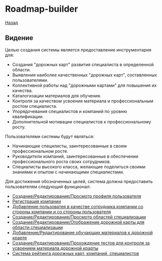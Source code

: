 # Roadmap-builder
[Назад](/README.md)
## Видение

Целью создания системы является предоставление инструментария для:
- Создания "дорожных карт" развития специалиста в определенной области.
- Выявления наиболее качественных "дорожных карт", составленных пользователями.
- Коллективной работы над "дорожными картами" для повышения их качества.
- Каталогизации материалов для обучения.
- Контроля за качеством усвоения материала и профессиональным ростом специалиста.
- Упорядочевания специалистов и компаний по уровню квалификации.
- Дополнительной мотивации специалистов к профессиональному росту. 

Пользователями системы будут являться:
- Начинающие специлисты, заинтересованные в своем профессиональном росте.
- Руководители компаний, заинтересованные в обеспечении профессионального роста своих сотрудников.
- Специалисты высокого класса, желающие поделиться своими знаниями и опытом с начинающими специалистами.
 
Для достижения обозначенных целей, система должна предоставить пользователям следующий функционал:
- [Создание/Редактирование/Просмотр профиля пользователя](/vision/UserProfile.md)
- [Регистрация компании](/vision/CompanyProfile.md)
- [Добавление пользоватея в качестве сотрудника компании со стороны компании и со стороны пользователя](/vision/UserToCompanyLink.md)
- [Создание/Редактирование/Просмотр областей специализации](/vision/Discipline.md)
- [Создание/Редактирование/Отображение дорожной карты для области специализации](/vision/Roadmap.md) 
- [Добавление/Редактирование обучающих материалов к дорожной крарте](/vision/Materials.md)
- [Создание/Редактирование/Прохождение тестов для контроля за усвоением материала дорожной крарты](/vision/Control.md)
- [Система рейтинга дорожных карт, компаний, специалистов](/vision/Rating.md)